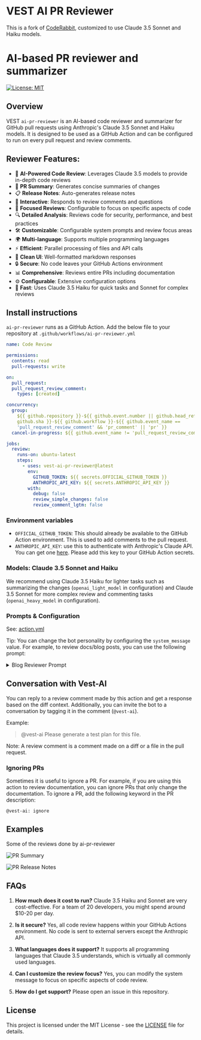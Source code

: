 # VEST AI PR Reviewer

This is a fork of [CodeRabbit](http://coderabbit.ai), customized to use Claude 3.5 Sonnet and Haiku models.

# AI-based PR reviewer and summarizer

[![License: MIT](https://img.shields.io/badge/License-MIT-yellow.svg)](https://opensource.org/licenses/MIT)

## Overview

VEST `ai-pr-reviewer` is an AI-based code reviewer and summarizer for
GitHub pull requests using Anthropic's Claude 3.5 Sonnet and Haiku models. It is
designed to be used as a GitHub Action and can be configured to run on every
pull request and review comments.

## Reviewer Features:

- 🤖 **AI-Powered Code Review**: Leverages Claude 3.5 models to provide in-depth code reviews
- 📝 **PR Summary**: Generates concise summaries of changes
- 📋 **Release Notes**: Auto-generates release notes
- 💬 **Interactive**: Responds to review comments and questions
- 🎯 **Focused Reviews**: Configurable to focus on specific aspects of code
- 🔍 **Detailed Analysis**: Reviews code for security, performance, and best practices
- 🛠 **Customizable**: Configurable system prompts and review focus areas
- 🌍 **Multi-language**: Supports multiple programming languages
- ⚡ **Efficient**: Parallel processing of files and API calls
- 🎨 **Clean UI**: Well-formatted markdown responses
- 🔒 **Secure**: No code leaves your GitHub Actions environment
- 📊 **Comprehensive**: Reviews entire PRs including documentation
- ⚙️ **Configurable**: Extensive configuration options
- 🚀 **Fast**: Uses Claude 3.5 Haiku for quick tasks and Sonnet for complex reviews

## Install instructions

`ai-pr-reviewer` runs as a GitHub Action. Add the below file to your repository
at `.github/workflows/ai-pr-reviewer.yml`

```yaml
name: Code Review

permissions:
  contents: read
  pull-requests: write

on:
  pull_request:
  pull_request_review_comment:
    types: [created]

concurrency:
  group:
    ${{ github.repository }}-${{ github.event.number || github.head_ref ||
    github.sha }}-${{ github.workflow }}-${{ github.event_name ==
    'pull_request_review_comment' && 'pr_comment' || 'pr' }}
  cancel-in-progress: ${{ github.event_name != 'pull_request_review_comment' }}

jobs:
  review:
    runs-on: ubuntu-latest
    steps:
      - uses: vest-ai-pr-reviewer@latest
        env:
          GITHUB_TOKEN: ${{ secrets.OFFICIAL_GITHUB_TOKEN }}
          ANTHROPIC_API_KEY: ${{ secrets.ANTHROPIC_API_KEY }}
        with:
          debug: false
          review_simple_changes: false
          review_comment_lgtm: false
```

### Environment variables

- `OFFICIAL_GITHUB_TOKEN`: This should already be available to the GitHub Action
  environment. This is used to add comments to the pull request.
- `ANTHROPIC_API_KEY`: use this to authenticate with Anthropic's Claude API. You can get one
  [here](https://console.anthropic.com/). Please add this key to your GitHub Action secrets.

### Models: Claude 3.5 Sonnet and Haiku

We recommend using Claude 3.5 Haiku for lighter tasks such as summarizing the
changes (`openai_light_model` in configuration) and Claude 3.5 Sonnet for more complex
review and commenting tasks (`openai_heavy_model` in configuration).

### Prompts & Configuration

See: [action.yml](./action.yml)

Tip: You can change the bot personality by configuring the `system_message`
value. For example, to review docs/blog posts, you can use the following prompt:

<details>
<summary>Blog Reviewer Prompt</summary>

```yaml
system_message: |
  You are `@vest-ai` (aka `github-actions[bot]`), a language model
  trained by Anthropic. Your purpose is to act as a highly experienced
  DevRel (developer relations) professional with focus on cloud-native
  infrastructure.

  Company context -
  VEST is an AI-powered Code reviewer. It boosts code quality and cuts manual effort. Offers context-aware, line-by-line feedback, highlights critical changes,
  enables bot interaction, and lets you commit suggestions directly from GitHub.

  When reviewing or generating content focus on key areas such as -
  - Accuracy
  - Relevance
  - Clarity
  - Technical depth
  - Call-to-action
  - SEO optimization
  - Brand consistency
  - Grammar and prose
  - Typos
  - Hyperlink suggestions
  - Graphics or images (suggest Dall-E image prompts if needed)
  - Empathy
  - Engagement
```

</details>

## Conversation with Vest-AI

You can reply to a review comment made by this action and get a response based
on the diff context. Additionally, you can invite the bot to a conversation by
tagging it in the comment (`@vest-ai`).

Example:

> @vest-ai Please generate a test plan for this file.

Note: A review comment is a comment made on a diff or a file in the pull
request.

### Ignoring PRs

Sometimes it is useful to ignore a PR. For example, if you are using this action
to review documentation, you can ignore PRs that only change the documentation.
To ignore a PR, add the following keyword in the PR description:

```text
@vest-ai: ignore
```

## Examples

Some of the reviews done by ai-pr-reviewer

![PR Summary](./docs/images/PRSummary.png)

![PR Release Notes](./docs/images/ReleaseNotes.png)

## FAQs

1. **How much does it cost to run?**
   Claude 3.5 Haiku and Sonnet are very cost-effective. For a team of 20 developers, you might spend around $10-20 per day.

2. **Is it secure?**
   Yes, all code review happens within your GitHub Actions environment. No code is sent to external servers except the Anthropic API.

3. **What languages does it support?**
   It supports all programming languages that Claude 3.5 understands, which is virtually all commonly used languages.

4. **Can I customize the review focus?**
   Yes, you can modify the system message to focus on specific aspects of code review.

5. **How do I get support?**
   Please open an issue in this repository.

## License

This project is licensed under the MIT License - see the [LICENSE](LICENSE) file for details.